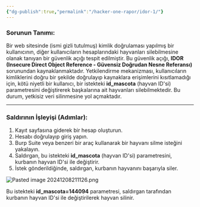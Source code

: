 ```yaml
---
{"dg-publish":true,"permalink":"/hacker-one-rapor/idor-1/"}
---
```



### Sorunun Tanımı:

Bir web sitesinde (ismi gizli tutulmuş) kimlik doğrulaması yapılmış bir kullanıcının, diğer kullanıcıların hesaplarındaki hayvanları silebilmesine olanak tanıyan bir güvenlik açığı tespit edilmiştir. Bu güvenlik açığı, **IDOR (Insecure Direct Object Reference - Güvensiz Doğrudan Nesne Referansı)** sorunundan kaynaklanmaktadır. Yetkilendirme mekanizması, kullanıcıların kimliklerini doğru bir şekilde doğrulayıp kaynaklara erişimlerini kısıtlamadığı için, kötü niyetli bir kullanıcı, bir istekteki **id_mascota** (hayvan ID'si) parametresini değiştirerek başkalarına ait hayvanları silebilmektedir. Bu durum, yetkisiz veri silinmesine yol açmaktadır.

---

### Saldırının İşleyişi (Adımlar):

1. Kayıt sayfasına giderek bir hesap oluşturun.
2. Hesabı doğrulayıp giriş yapın.
3. Burp Suite veya benzeri bir araç kullanarak bir hayvanı silme isteğini yakalayın.
4. Saldırgan, bu istekteki **id_mascota** (hayvan ID'si) parametresini, kurbanın hayvan ID'si ile değiştirir.
5. İstek gönderildiğinde, saldırgan, kurbanın hayvanını başarıyla siler.


![Pasted image 20241208211126.png](/img/user/resimler/Pasted%20image%2020241208211126.png)

Bu istekteki **id_mascota=144094** parametresi, saldırgan tarafından kurbanın hayvan ID'si ile değiştirilerek hayvan silinir.
